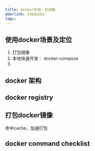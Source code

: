 ```yaml
---
title: docker实战：实战篇
abbrlink: 196da381
tags:
---
```


## 使用docker场景及定位
1. 打包镜像
2. 本地快速开发： docker-compose
3. 

## docker 架构

## docker registry


## 打包docker镜像
命中cache，加速打包

## docker command checklist
